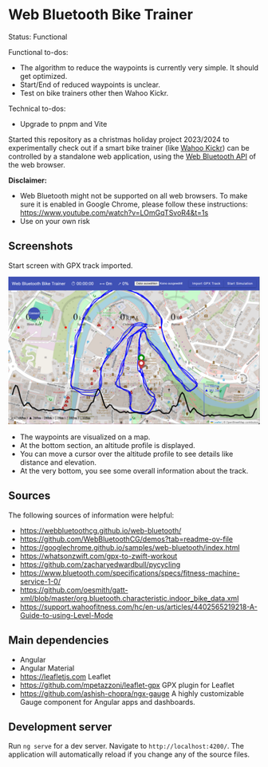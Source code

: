 # Web Bluetooth Bike Trainer

Status: Functional

Functional to-dos:
* The algorithm to reduce the waypoints is currently very simple. It should get optimized.
* Start/End of reduced waypoints is unclear.
* Test on bike trainers other then Wahoo Kickr.

Technical to-dos:
* Upgrade to pnpm and Vite


Started this repository as a christmas holiday project 2023/2024 to experimentally check out if a smart bike trainer (like [Wahoo Kickr](https://www.wahoofitness.com/devices/indoor-cycling/bike-trainers/kickr-buy)) can be controlled by a standalone web application, using the [Web Bluetooth API](https://developer.mozilla.org/en-US/docs/Web/API/Web_Bluetooth_API) of the web browser.

**Disclaimer:** 
* Web Bluetooth might not be supported on all web browsers. To make sure it is enabled in Google Chrome, please follow these instructions: https://www.youtube.com/watch?v=LOmGqTSvoR4&t=1s
* Use on your own risk

## Screenshots

Start screen with GPX track imported.

![Start screen with GPX track imported](media/2024-12-26_14h20_22.png)

* The waypoints are visualized on a map.
* At the bottom section, an altitude profile is displayed.
* You can move a cursor over the altitude profile to see details like distance and elevation.
* At the very bottom, you see some overall information about the track.

## Sources
The following sources of information were helpful:

* https://webbluetoothcg.github.io/web-bluetooth/
* https://github.com/WebBluetoothCG/demos?tab=readme-ov-file
* https://googlechrome.github.io/samples/web-bluetooth/index.html
* https://whatsonzwift.com/gpx-to-zwift-workout
* https://github.com/zacharyedwardbull/pycycling
* https://www.bluetooth.com/specifications/specs/fitness-machine-service-1-0/
* https://github.com/oesmith/gatt-xml/blob/master/org.bluetooth.characteristic.indoor_bike_data.xml
* https://support.wahoofitness.com/hc/en-us/articles/4402565219218-A-Guide-to-using-Level-Mode

## Main dependencies

* Angular
* Angular Material
* https://leafletjs.com Leaflet
* https://github.com/mpetazzoni/leaflet-gpx GPX plugin for Leaflet
* https://github.com/ashish-chopra/ngx-gauge A highly customizable Gauge component for Angular apps and dashboards. 

## Development server

Run `ng serve` for a dev server. Navigate to `http://localhost:4200/`. The application will automatically reload if you change any of the source files.

